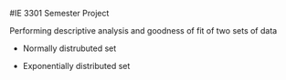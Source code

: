 #IE 3301 Semester Project

Performing descriptive analysis and goodness of fit of two sets of data 

- Normally distrubuted set

- Exponentially distributed set



